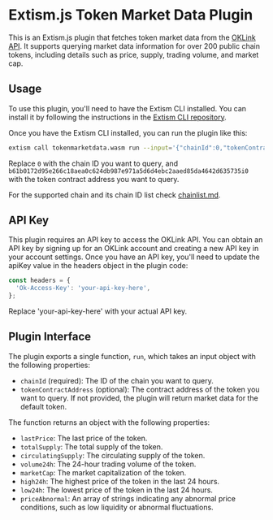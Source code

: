 # Extism.js Token Market Data Plugin

This is an Extism.js plugin that fetches token market data from the [OKLink API](https://www.oklink.com/api/v5/explorer/tokenprice/market-data). It supports querying market data information for over 200 public chain tokens, including details such as price, supply, trading volume, and market cap.

## Usage

To use this plugin, you'll need to have the Extism CLI installed. You can install it by following the instructions in the [Extism CLI repository](https://github.com/extism/cli).

Once you have the Extism CLI installed, you can run the plugin like this:

```bash
extism call tokenmarketdata.wasm run --input='{"chainId":0,"tokenContractAddress":"b61b0172d95e266c18aea0c624db987e971a5d6d4ebc2aaed85da4642d635735i0"}' --wasi --allow-host="www.oklink.com"
```

Replace `0` with the chain ID you want to query, and `b61b0172d95e266c18aea0c624db987e971a5d6d4ebc2aaed85da4642d635735i0` with the token contract address you want to query.

For the supported chain and its chain ID list check [chainlist.md](https://github.com/oranginisiald/Token-Market-Data-Plugin/blob/main/chainlist.md).

## API Key

This plugin requires an API key to access the OKLink API. You can obtain an API key by signing up for an OKLink account and creating a new API key in your account settings.
Once you have an API key, you'll need to update the apiKey value in the headers object in the plugin code:
```javascript
const headers = {
  'Ok-Access-Key': 'your-api-key-here',
};
```
Replace 'your-api-key-here' with your actual API key.

## Plugin Interface
The plugin exports a single function, `run`, which takes an input object with the following properties:

- `chainId` (required): The ID of the chain you want to query.
- `tokenContractAddress` (optional): The contract address of the token you want to query. If not provided, the plugin will return market data for the default token.

The function returns an object with the following properties:

- `lastPrice`: The last price of the token.
- `totalSupply`: The total supply of the token.
- `circulatingSupply`: The circulating supply of the token.
- `volume24h`: The 24-hour trading volume of the token.
- `marketCap`: The market capitalization of the token.
- `high24h`: The highest price of the token in the last 24 hours.
- `low24h`: The lowest price of the token in the last 24 hours.
- `priceAbnormal`: An array of strings indicating any abnormal price conditions, such as low liquidity or abnormal fluctuations.
